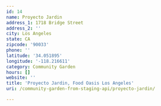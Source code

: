 ```yaml
---
id: 14
name: Proyecto Jardin
address_1: 1718 Bridge Street
address_2: ''
city: Los Angeles
state: CA
zipcode: '90033'
phone: ''
latitude: '34.051895'
longitude: '-118.216611'
category: Community Garden
hours: []
website: ''
title: 'Proyecto Jardin, Food Oasis Los Angeles'
uri: /community-garden-from-staging-api/proyecto-jardin/

---
```

